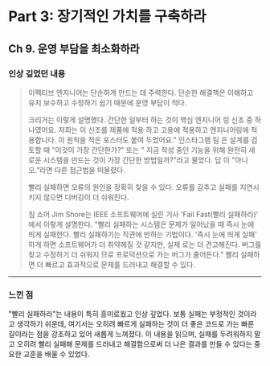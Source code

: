 # Part 3: 장기적인 가치를 구축하라

## Ch 9. 운영 부담을 최소화하라

### 인상 깊었던 내용

> 이펙티브 엔지니어는 단순하게 만드는 데 주력한다. 단순한 해결책은 이해하고 유지 보수하고 수정하기 쉽기 때문에 운영 부담이 적다.
>
> 크리거는 이렇게 설명했다. 간단한 일부터 하는 것이 핵심 엔지니어 링 신조 중 하나였어요. 저희는 이 신조를 제품에 적용 하고 고용에 적용하고 엔지니어링에 적용합니다. 이 원칙을 적은 포스터도 붙여 두었어요." 인스타그램 팀 은 설계를 검토할 때 "이것이 가장 간단한가?" 또는 " 지금 작성 중인 기능을 위해 완전히 새로운 시스템을 만드는 것이 가장 간단한 방법일까?"라고 물었다. 답 이 "아니오.”라면 다른 접근법을 떠올렸다.
> 
> 빨리 실패하면 오류의 원인을 정확히 찾을 수 있다. 오류를 감추고 실패를 지연시키지 않으면 디버깅이 더 쉬워진다.
>
> 짐 쇼어 Jim Shore는 IEEE 소프트웨어에 실린 기사 'Fail Fast(빨리 실패하라)' 에서 이렇게 설명한다. "빨리 실패하는 시스템은 문제가 일어났을 때 즉시 눈에 띄게 실패한다. 빨리 실패하기는 직관에 반하는 기법이다. '즉시 눈에 띄게 실패' 하게 하면 소프트웨어가 더 취약해질 것 같지만, 실제 로는 더 견고해진다. 버그를 찾고 수정하기 더 쉬워지 므로 프로덕션으로 가는 버그가 줄어든다." 빨리 실패하면 더 빠르고 효과적으로 문제를 드러내고 해결할 수 있다.

---

### 느낀 점

"빨리 실패하라"는 내용이 특히 흥미로웠고 인상 깊었다. 보통 실패는 부정적인 것이라고 생각하기 쉬운데, 여기서는 오히려 빠르게 실패하는 것이 더 좋은 코드로 가는 빠른 길이라는 점을 강조하고 있어 새롭게 느껴졌다. 이 내용을 읽으며, 실패를 두려워하지 말고 오히려 빨리 실패해 문제를 드러내고 해결함으로써 더 나은 결과를 만들 수 있다는 중요한 교훈을 배울 수 있었다.
